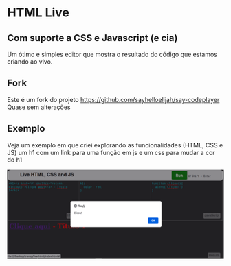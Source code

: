 # HTML Live

## Com suporte a CSS e Javascript (e cia)

Um ótimo e simples editor que mostra o resultado do código que estamos criando ao vivo.

## Fork
Este é um fork do projeto
https://github.com/sayhelloelijah/say-codeplayer
Quase sem alterações

## Exemplo
Veja um exemplo em que criei explorando as funcionalidades (HTML, CSS e JS) um h1 com um link para uma função em js e um css para mudar a cor do h1

![](live.png)
